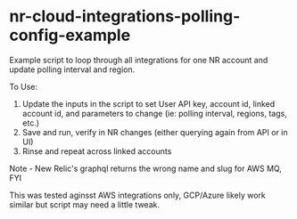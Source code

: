 # nr-cloud-integrations-polling-config-example
Example script to loop through all integrations for one NR account and update polling interval and region.

To Use:
1. Update the inputs in the script to set User API key, account id, linked account id, and parameters to change (ie: polling interval, regions, tags, etc.)
2. Save and run, verify in NR changes (either querying again from API or in UI)
3. Rinse and repeat across linked accounts

Note - New Relic's graphql returns the wrong name and slug for AWS MQ, FYI

This was tested aginsst AWS integrations only, GCP/Azure likely work similar but script may need a little tweak.

